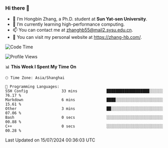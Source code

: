 ### Hi there 👋

- 🔭 I’m Hongbin Zhang, a Ph.D. student at **Sun Yat-sen University**.
- 🌱 I’m currently learning high-performance computing.
- 📫 You can contact me at zhanghb55@mail2.sysu.edu.cn.
- 👀 You can visit my personal website at https://zhang-hb.com/.

<!--START_SECTION:waka-->
![Code Time](http://img.shields.io/badge/Code%20Time-329%20hrs%2039%20mins-blue)

![Profile Views](http://img.shields.io/badge/Profile%20Views-2-blue)

📊 **This Week I Spent My Time On** 

```text
🕑︎ Time Zone: Asia/Shanghai

💬 Programming Languages: 
SSH Config               33 mins             ███████████████████░░░░░░   76.17 % 
Markdown                 6 mins              ████░░░░░░░░░░░░░░░░░░░░░   15.61 % 
Other                    3 mins              ██░░░░░░░░░░░░░░░░░░░░░░░   07.06 % 
Bash                     0 secs              ░░░░░░░░░░░░░░░░░░░░░░░░░   00.88 % 
C++                      0 secs              ░░░░░░░░░░░░░░░░░░░░░░░░░   00.28 % 
```


 Last Updated on 15/07/2024 00:36:03 UTC
<!--END_SECTION:waka-->
